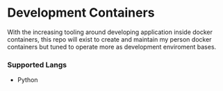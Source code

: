 # Development Containers

With the increasing tooling around developing application inside docker containers, this repo will exist to create and maintain my person docker containers but tuned to operate more as development enviroment bases.

### Supported Langs
* Python